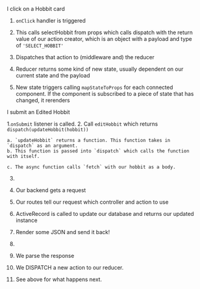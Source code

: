 I click on a Hobbit card

 1. `onClick` handler is triggered

 2. This calls selectHobbit from props which calls  dispatch with the return value of our action creator, which is an object with a payload and type of `'SELECT_HOBBIT'`

 3. Dispatches that action to (middleware and) the reducer

 4. Reducer returns some kind of new state, usually dependent on our current state and the payload

 5. New state triggers calling `mapStateToProps` for each connected component. If the component is subscribed to a piece of state that has changed, it rerenders


I submit an Edited Hobbit

1.`onSubmit` listener is called.
2. Call `editHobbit` which returns `dispatch(updateHobbit(hobbit))`

    a. `updateHobbit` returns a function. This function takes in `dispatch` as an argument.
    b. This function is passed into `dispatch` which calls the function with itself.

    c. The async function calls `fetch` with our hobbit as a body.


3. ~~~~~~ THE INTERNET ~~~~~~~~~~~

4. Our backend gets a request
5. Our routes tell our request which controller and action to use
6. ActiveRecord is called to update our database and returns our updated instance
7. Render some JSON and send it back!

8. ~~~~~~~ THE INTERNET ~~~~~~~~~~~~~

9. We parse the response
10. We DISPATCH a new action to our reducer.

11. See above for what happens next.
